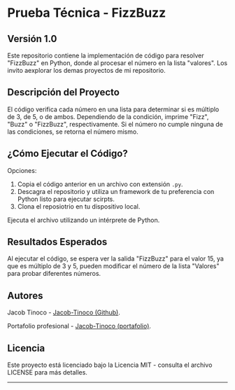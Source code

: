 # Prueba Técnica - FizzBuzz

## Versión 1.0
Este repositorio contiene la implementación de código para resolver "FizzBuzz" en Python, donde al procesar el número en la lista "valores".
Los invito aexplorar los demas proyectos de mi repositorio.

## Descripción del Proyecto
El código verifica cada número en una lista para determinar si es múltiplo de 3, de 5, o de ambos. Dependiendo de la condición, imprime "Fizz", "Buzz" o "FizzBuzz", respectivamente. Si el número no cumple ninguna de las condiciones, se retorna el número mismo.

## ¿Cómo Ejecutar el Código?
Opciones:
1. Copia el código anterior en un archivo con extensión `.py`.
2. Descagra el repositorio y utiliza un framework de tu preferencia con Python listo para ejecutar scirpts.
3. Clona el reposiotrio en tu dispositivo local.

Ejecuta el archivo utilizando un intérprete de Python.

## Resultados Esperados
Al ejecutar el código, se espera ver la salida "FizzBuzz" para el valor 15, ya que es múltiplo de 3 y 5, pueden modificar el número de la lista "Valores" para probar diferentes números.

## Autores
Jacob Tinoco - [Jacob-Tinoco (Github)](https://github.com/Jacob-Tinoco).

Portafolio profesional - [Jacob-Tinoco (portafolio)](https://github.com/Jacob-Tinoco).

## Licencia
Este proyecto está licenciado bajo la Licencia MIT - consulta el archivo LICENSE para más detalles.

---
